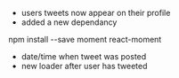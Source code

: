 - users tweets now appear on their profile
- added a new dependancy

npm install --save moment react-moment

- date/time when tweet was posted
- new loader after user has tweeted
